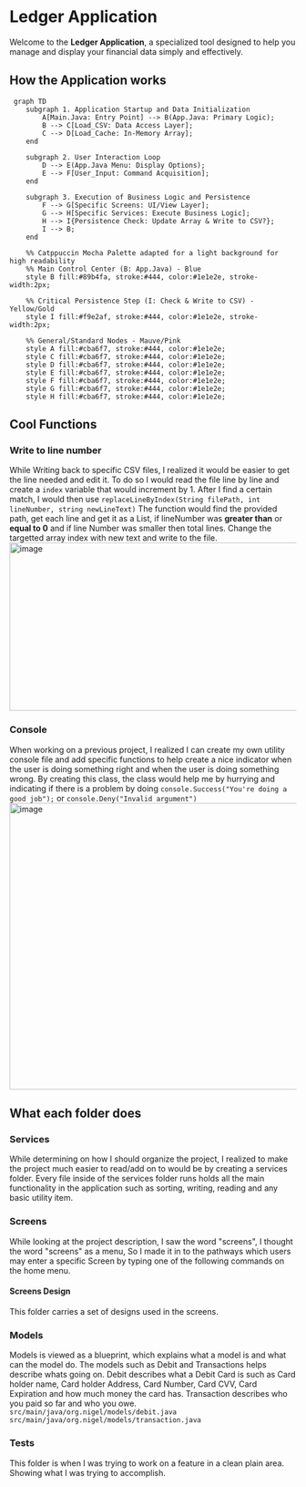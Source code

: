 # Ledger Application
Welcome to the **Ledger Application**, a specialized tool designed to help you manage and display your financial data simply and effectively.

## How the Application works
```mermaid
 graph TD
    subgraph 1. Application Startup and Data Initialization
        A[Main.Java: Entry Point] --> B(App.Java: Primary Logic);
        B --> C[Load_CSV: Data Access Layer];
        C --> D[Load_Cache: In-Memory Array];
    end

    subgraph 2. User Interaction Loop
        D --> E(App.Java Menu: Display Options);
        E --> F[User_Input: Command Acquisition];
    end

    subgraph 3. Execution of Business Logic and Persistence
        F --> G[Specific Screens: UI/View Layer];
        G --> H[Specific Services: Execute Business Logic];
        H --> I{Persistence Check: Update Array & Write to CSV?};
        I --> B;
    end

    %% Catppuccin Mocha Palette adapted for a light background for high readability
    %% Main Control Center (B: App.Java) - Blue
    style B fill:#89b4fa, stroke:#444, color:#1e1e2e, stroke-width:2px;
    
    %% Critical Persistence Step (I: Check & Write to CSV) - Yellow/Gold
    style I fill:#f9e2af, stroke:#444, color:#1e1e2e, stroke-width:2px;

    %% General/Standard Nodes - Mauve/Pink
    style A fill:#cba6f7, stroke:#444, color:#1e1e2e;
    style C fill:#cba6f7, stroke:#444, color:#1e1e2e;
    style D fill:#cba6f7, stroke:#444, color:#1e1e2e;
    style E fill:#cba6f7, stroke:#444, color:#1e1e2e;
    style F fill:#cba6f7, stroke:#444, color:#1e1e2e;
    style G fill:#cba6f7, stroke:#444, color:#1e1e2e;
    style H fill:#cba6f7, stroke:#444, color:#1e1e2e;
```

## Cool Functions

### Write to line number
While Writing back to specific CSV files, I realized it would be easier to get the line needed and edit it.
To do so I would read the file line by line and create a ``index`` variable that would increment by 1.
After I find a certain match, I would then use ``replaceLineByIndex(String filePath, int lineNumber, string newLineText)``
The function would find the provided path, get each line and get it as a List, if lineNumber was **greater than** or **equal to 0** and if line Number was smaller then total lines.
Change the targetted array index with new text and write to the file.
<img width="744" height="295" alt="image" src="https://github.com/user-attachments/assets/e0f59af5-3f7b-4742-b0a2-ee515c288b65" />


###  Console
When working on a previous project, I realized I can create my own utility console file and add specific functions to help create a nice indicator when
the user is doing something right and when the user is doing something wrong.
By creating this class, the class would help me by hurrying and indicating if there is a problem by doing
``console.Success("You're doing a good job");``
or
``console.Deny("Invalid argument")``
<img width="677" height="503" alt="image" src="https://github.com/user-attachments/assets/62915ba8-a1bc-473c-9f08-eb6c394b30fc" />

    

## What each folder does
### Services
While determining on how I should organize the project, I realized to make the project much easier to read/add on to would be by creating a services folder.
Every file inside of the services folder runs holds all the main functionality in the application such as sorting, writing, reading and any basic utility item.
### Screens
While looking at the project description, I saw the word "screens", I thought the word "screens" as a menu, So I made it in to the pathways which users may enter
a specific Screen by typing one of the following commands on the home menu.
#### Screens Design
This folder carries a set of designs used in the screens.
### Models
Models is viewed as a blueprint, which explains what a model is and what can the model do. The models such as Debit and Transactions helps describe whats going on.
Debit describes what a Debit Card is such as Card holder name, Card holder Address, Card Number, Card CVV, Card Expiration and how much money the card has.
Transaction describes who you paid so far and who you owe.
``src/main/java/org.nigel/models/debit.java``
``src/main/java/org.nigel/models/transaction.java``
### Tests
This folder is when I was trying to work on a feature in a clean plain area. Showing what I was trying to accomplish.
    
